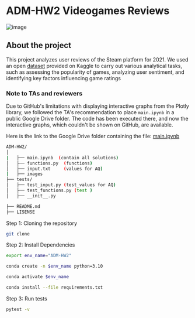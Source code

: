 # ADM-HW2 Videogames Reviews
![image](https://github.com/user-attachments/assets/801e7c0e-179b-4a1c-b220-aa1355957162)

## About the project
This project analyzes user reviews of the Steam platform for 2021. 
We used an open [dataset](https://www.kaggle.com/datasets/najzeko/steam-reviews-2021) provided on Kaggle to carry out various analytical tasks, such as assessing the popularity of games, analyzing user sentiment, and identifying key factors influencing game ratings

### Note to TAs and reviewers
Due to GitHub's limitations with displaying interactive graphs from the Plotly library, we followed the TA's recommendation to place `main.ipynb` in a public Google Drive folder. The code has been executed there, and now the interactive graphs, which couldn't be shown on GitHub, are available.

Here is the link to the Google Drive folder containing the file: [main.ipynb](https://drive.google.com/drive/folders/1ZWrlP-N5ttht2Jc-yq8jASG9YffF13rp)



```bash
ADM-HW2/
│             
|   ├── main.ipynb  (contain all solutions)             
│   ├── functions.py  (functions)
│   ├── input.txt     (values for AQ)
|   ├── images
├── tests/                        
│   ├── test_input.py (test_values for AQ)      
│   ├── test_functions.py (test )
│   ├── __init__.py               

├── README.md    
├── LISENSE  
```
Step 1: Cloning the repository

```bash
git clone 
```

Step 2: Install Dependencies
```bash
export env_name="ADM-HW2"

conda create -n $env_name python=3.10

conda activate $env_name

conda install --file requirements.txt
```
Step 3: Run tests

```bash
pytest -v
```








